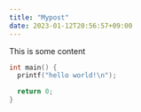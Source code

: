 ```yaml
---
title: "Mypost"
date: 2023-01-12T20:56:57+09:00
---
```


This is some content

```c
int main() {
  printf("hello world!\n");

  return 0;
}
```

